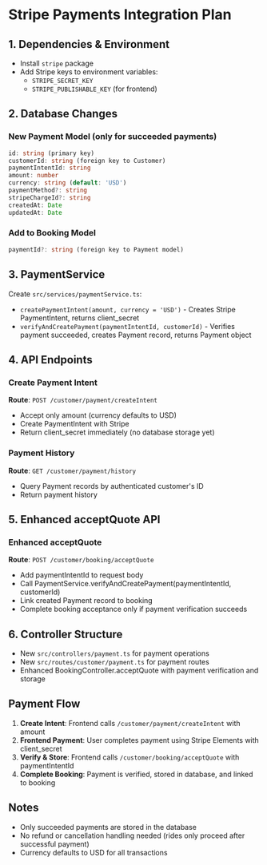 # Stripe Payments Integration Plan

## 1. Dependencies & Environment
- Install `stripe` package
- Add Stripe keys to environment variables:
  - `STRIPE_SECRET_KEY`
  - `STRIPE_PUBLISHABLE_KEY` (for frontend)

## 2. Database Changes

### New Payment Model (only for succeeded payments)
```typescript
id: string (primary key)
customerId: string (foreign key to Customer)
paymentIntentId: string
amount: number
currency: string (default: 'USD')
paymentMethod?: string
stripeChargeId?: string
createdAt: Date
updatedAt: Date
```

### Add to Booking Model
```typescript
paymentId?: string (foreign key to Payment model)
```

## 3. PaymentService
Create `src/services/paymentService.ts`:
- `createPaymentIntent(amount, currency = 'USD')` - Creates Stripe PaymentIntent, returns client_secret
- `verifyAndCreatePayment(paymentIntentId, customerId)` - Verifies payment succeeded, creates Payment record, returns Payment object

## 4. API Endpoints

### Create Payment Intent
**Route**: `POST /customer/payment/createIntent`
- Accept only amount (currency defaults to USD)
- Create PaymentIntent with Stripe
- Return client_secret immediately (no database storage yet)

### Payment History
**Route**: `GET /customer/payment/history`
- Query Payment records by authenticated customer's ID
- Return payment history

## 5. Enhanced acceptQuote API

### Enhanced acceptQuote
**Route**: `POST /customer/booking/acceptQuote`
- Add paymentIntentId to request body
- Call PaymentService.verifyAndCreatePayment(paymentIntentId, customerId)
- Link created Payment record to booking
- Complete booking acceptance only if payment verification succeeds

## 6. Controller Structure
- New `src/controllers/payment.ts` for payment operations
- New `src/routes/customer/payment.ts` for payment routes
- Enhanced BookingController.acceptQuote with payment verification and storage

## Payment Flow
1. **Create Intent**: Frontend calls `/customer/payment/createIntent` with amount
2. **Frontend Payment**: User completes payment using Stripe Elements with client_secret
3. **Verify & Store**: Frontend calls `/customer/booking/acceptQuote` with paymentIntentId
4. **Complete Booking**: Payment is verified, stored in database, and linked to booking

## Notes
- Only succeeded payments are stored in the database
- No refund or cancellation handling needed (rides only proceed after successful payment)
- Currency defaults to USD for all transactions